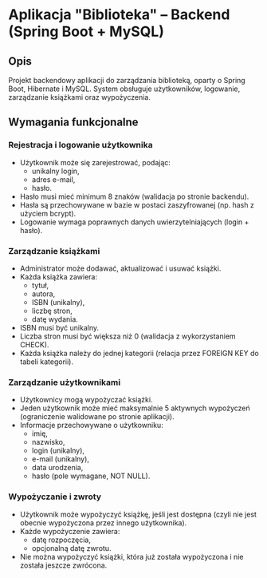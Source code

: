 # Aplikacja "Biblioteka" – Backend (Spring Boot + MySQL)

## Opis
Projekt backendowy aplikacji do zarządzania biblioteką, oparty o Spring Boot, Hibernate i MySQL. System obsługuje użytkowników, logowanie, zarządzanie książkami oraz wypożyczenia.

## Wymagania funkcjonalne

### Rejestracja i logowanie użytkownika
- Użytkownik może się zarejestrować, podając:
    - unikalny login,
    - adres e-mail,
    - hasło.
- Hasło musi mieć minimum 8 znaków (walidacja po stronie backendu).
- Hasła są przechowywane w bazie w postaci zaszyfrowanej (np. hash z użyciem bcrypt).
- Logowanie wymaga poprawnych danych uwierzytelniających (login + hasło).

### Zarządzanie książkami
- Administrator może dodawać, aktualizować i usuwać książki.
- Każda książka zawiera:
    - tytuł,
    - autora,
    - ISBN (unikalny),
    - liczbę stron,
    - datę wydania.
- ISBN musi być unikalny.
- Liczba stron musi być większa niż 0 (walidacja z wykorzystaniem CHECK).
- Każda książka należy do jednej kategorii (relacja przez FOREIGN KEY do tabeli kategorii).

### Zarządzanie użytkownikami
- Użytkownicy mogą wypożyczać książki.
- Jeden użytkownik może mieć maksymalnie 5 aktywnych wypożyczeń (ograniczenie walidowane po stronie aplikacji).
- Informacje przechowywane o użytkowniku:
    - imię,
    - nazwisko,
    - login (unikalny),
    - e-mail (unikalny),
    - data urodzenia,
    - hasło (pole wymagane, NOT NULL).

### Wypożyczanie i zwroty
- Użytkownik może wypożyczyć książkę, jeśli jest dostępna (czyli nie jest obecnie wypożyczona przez innego użytkownika).
- Każde wypożyczenie zawiera:
    - datę rozpoczęcia,
    - opcjonalną datę zwrotu.
- Nie można wypożyczyć książki, która już została wypożyczona i nie została jeszcze zwrócona.
